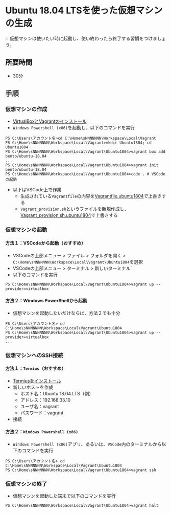 # Ubuntu 18.04 LTSを使った仮想マシンの生成

:bulb: 仮想マシンは使いたい時に起動し、使い終わったら終了する習慣をつけましょう。

## 所要時間

- 30分

## 手順

### 仮想マシンの作成
- [VirtualBoxとVagrantのインストール](pc-virtualbox-vagrant.md)
- `Windows Powershell (x86)`を起動し、以下のコマンドを実行
```
PS C:\Users\アカウント名>cd C:\Home\sNNNNNNN\Workspace\Local\Vagrant
PS C:\Home\sNNNNNNN\Workspace\Local\Vagrant>mkdir Ubuntu1804; cd Ubuntu1804
PS C:\Home\sNNNNNNN\Workspace\Local\Vagrant\Ubuntu1804>vagrant box add bento/ubuntu-18.04
...
PS C:\Home\sNNNNNNN\Workspace\Local\Vagrant\Ubuntu1804>vagrant init bento/ubuntu-18.04
PS C:\Home\sNNNNNNN\Workspace\Local\Vagrant\Ubuntu1804>code . # VSCodeの起動
```
- 以下はVSCode上で作業
  - 生成されている`Vagrantfile`の内容を[Vagrantfile.ubuntu1804](vagrant/Vagrantfile.ubuntu1804)で上書きする
  - `Vagrant_provision.sh`というファイルを新規作成し、[Vagrant_provision.sh.ubuntu1804](vagrant/Vagrant_provision.sh.ubuntu1804)で上書きする

### 仮想マシンの起動

#### 方法１：VSCodeから起動（おすすめ）

- VSCodeの上部メニュー > ファイル > フォルダを開く > `C:\Home\sNNNNNNN\Workspace\Local\Vagrant\Ubuntu1804`を選択
- VSCodeの上部メニュー > ターミナル > 新しいターミナル`
- 以下のコマンドを実行
```
PS C:\Home\sNNNNNNN\Workspace\Local\Vagrant\Ubuntu1804>vagrant up --provider=virtualbox
```

#### 方法２：Windows PowerShellから起動

- 仮想マシンを起動したいだけならば、方法２でも十分
```
PS C:\Users\アカウント名> cd C:\Home\sNNNNNNN\Workspace\Local\Vagrant\Ubuntu1804
PS C:\Home\sNNNNNNN\Workspace\Local\Vagrant\Ubuntu1804>vagrant up --provider=virtualbox
...
```

### 仮想マシンへのSSH接続

#### 方法１：`Termius`（おすすめ）

- [Termiusをインストール](pc-termius.md)
- 新しいホストを作成
  - ホスト名：Ubuntu 18.04 LTS（例）
  - アドレス：192.168.33.10
  - ユーザ名：vagrant
  - パスワード：vagrant
- 接続

#### 方法２：`Windows Powershell (x86)`

- `Windows Powershell (x86)`アプリ、あるいは、`VSCode`内のターミナルから以下のコマンドを実行
```
PS C:\Users\アカウント名> cd C:\Home\sNNNNNNN\Workspace\Local\Vagrant\Ubuntu1804
PS C:\Home\sNNNNNNN\Workspace\Local\Vagrant\Ubuntu1804>vagrant ssh
```

### 仮想マシンの終了

- 仮想マシンを起動した端末で以下のコマンドを実行
```
PS C:\Home\sNNNNNNN\Workspace\Local\Vagrant\Ubuntu1804>vagrant halt
```
